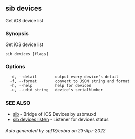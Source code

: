 ## sib devices

Get iOS device list

### Synopsis

Get iOS device list

```
sib devices [flags]
```

### Options

```
  -d, --detail        output every device's detail
  -f, --format        convert to JSON string and format
  -h, --help          help for devices
  -u, --udid string   device's serialNumber
```

### SEE ALSO

* [sib](sib.md)	 - Bridge of iOS Devices by usbmuxd
* [sib devices listen](sib_devices_listen.md)	 - Listener for devices status

###### Auto generated by spf13/cobra on 23-Apr-2022
